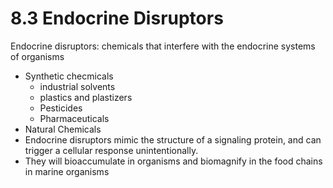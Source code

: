 # 8.3 Endocrine Disruptors

Endocrine disruptors: chemicals that interfere with the endocrine systems of organisms

* Synthetic checmicals
  * industrial solvents
  * plastics and plastizers
  * Pesticides
  * Pharmaceuticals
* Natural Chemicals
* Endocrine disruptors mimic the structure of a signaling protein, and can trigger a cellular response unintentionally.
* They will bioaccumulate in organisms and biomagnify in the food chains in marine organisms

